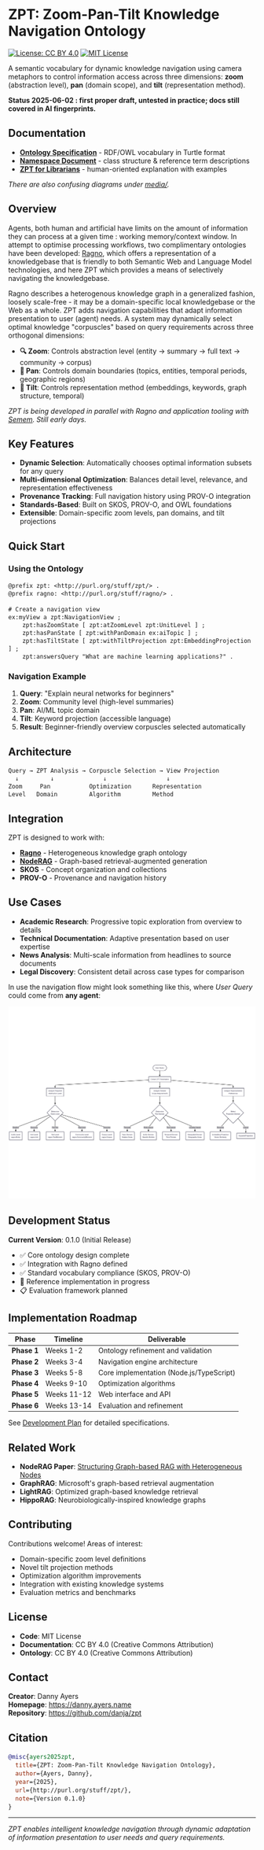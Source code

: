 # ZPT: Zoom-Pan-Tilt Knowledge Navigation Ontology

[![License: CC BY 4.0](https://img.shields.io/badge/License-CC%20BY%204.0-lightgrey.svg)](https://creativecommons.org/licenses/by/4.0/)
[![MIT License](https://img.shields.io/badge/License-MIT-yellow.svg)](https://opensource.org/licenses/MIT)

A semantic vocabulary for dynamic knowledge navigation using camera metaphors to control information access across three dimensions: **zoom** (abstraction level), **pan** (domain scope), and **tilt** (representation method).

**Status 2025-06-02 : first proper draft, untested in practice; docs still covered in AI fingerprints.**

## Documentation

- **[Ontology Specification](zpt.ttl)** - RDF/OWL vocabulary in Turtle format
- **[Namespace Document](namespace.md)** - class structure & reference term descriptions
- **[ZPT for Librarians](librarians.md)** - human-oriented explanation with examples

*There are also confusing diagrams under [media/](media).*

## Overview

Agents, both human and artificial have limits on the amount of information they can process at a given time : working memory/context window. In attempt to optimise processing workflows, two complimentary ontologies have been developed: [Ragno](https://github.com/danja/ragno), which offers a representation of a knowledgebase that is friendly to both Semantic Web and Language Model technologies, and here ZPT which provides a means of selectively navigating the knowledgebase. 

Ragno describes a heterogenous knowledge graph in a generalized fashion, loosely scale-free - it may be a domain-specific local knowledgebase or the Web as a whole. ZPT adds navigation capabilities that adapt information presentation to user (agent) needs. A system may dynamically select optimal knowledge "corpuscles" based on query requirements across three orthogonal dimensions:

- **🔍 Zoom**: Controls abstraction level (entity → summary → full text → community → corpus)
- **🔄 Pan**: Controls domain boundaries (topics, entities, temporal periods, geographic regions)  
- **📐 Tilt**: Controls representation method (embeddings, keywords, graph structure, temporal)

*ZPT is being developed in parallel with Ragno and application tooling with [Semem](https://github.com/danja/semem). Still early days.*

## Key Features

- **Dynamic Selection**: Automatically chooses optimal information subsets for any query
- **Multi-dimensional Optimization**: Balances detail level, relevance, and representation effectiveness
- **Provenance Tracking**: Full navigation history using PROV-O integration
- **Standards-Based**: Built on SKOS, PROV-O, and OWL foundations
- **Extensible**: Domain-specific zoom levels, pan domains, and tilt projections

## Quick Start

### Using the Ontology

```turtle
@prefix zpt: <http://purl.org/stuff/zpt/> .
@prefix ragno: <http://purl.org/stuff/ragno/> .

# Create a navigation view
ex:myView a zpt:NavigationView ;
    zpt:hasZoomState [ zpt:atZoomLevel zpt:UnitLevel ] ;
    zpt:hasPanState [ zpt:withPanDomain ex:aiTopic ] ;
    zpt:hasTiltState [ zpt:withTiltProjection zpt:EmbeddingProjection ] ;
    zpt:answersQuery "What are machine learning applications?" .
```

### Navigation Example

1. **Query**: "Explain neural networks for beginners"
2. **Zoom**: Community level (high-level summaries)
3. **Pan**: AI/ML topic domain 
4. **Tilt**: Keyword projection (accessible language)
5. **Result**: Beginner-friendly overview corpuscles selected automatically

## Architecture

```
Query → ZPT Analysis → Corpuscle Selection → View Projection
  ↓         ↓              ↓                 ↓
Zoom     Pan           Optimization      Representation
Level   Domain         Algorithm         Method
```

## Integration

ZPT is designed to work with:

- **[Ragno](http://purl.org/stuff/ragno/)** - Heterogeneous knowledge graph ontology
- **[NodeRAG](https://arxiv.org/abs/2504.11544)** - Graph-based retrieval-augmented generation
- **SKOS** - Concept organization and collections
- **PROV-O** - Provenance and navigation history

## Use Cases

- **Academic Research**: Progressive topic exploration from overview to details
- **Technical Documentation**: Adaptive presentation based on user expertise
- **News Analysis**: Multi-scale information from headlines to source documents
- **Legal Discovery**: Consistent detail across case types for comparison

In use the navigation flow might look something like this, where *User Query* could come from **any agent**:

![query flow diagram](media/navigation_flow.png)

## Development Status

**Current Version**: 0.1.0 (Initial Release)

- ✅ Core ontology design complete
- ✅ Integration with Ragno defined
- ✅ Standard vocabulary compliance (SKOS, PROV-O)
- 🔄 Reference implementation in progress
- 📋 Evaluation framework planned

## Implementation Roadmap

| Phase | Timeline | Deliverable |
|-------|----------|-------------|
| **Phase 1** | Weeks 1-2 | Ontology refinement and validation |
| **Phase 2** | Weeks 3-4 | Navigation engine architecture |
| **Phase 3** | Weeks 5-8 | Core implementation (Node.js/TypeScript) |
| **Phase 4** | Weeks 9-10 | Optimization algorithms |
| **Phase 5** | Weeks 11-12 | Web interface and API |
| **Phase 6** | Weeks 13-14 | Evaluation and refinement |

See [Development Plan](development-plan.md) for detailed specifications.

## Related Work

- **NodeRAG Paper**: [Structuring Graph-based RAG with Heterogeneous Nodes](https://arxiv.org/abs/2504.11544)
- **GraphRAG**: Microsoft's graph-based retrieval augmentation
- **LightRAG**: Optimized graph-based knowledge retrieval
- **HippoRAG**: Neurobiologically-inspired knowledge graphs

## Contributing

Contributions welcome! Areas of interest:

- Domain-specific zoom level definitions
- Novel tilt projection methods  
- Optimization algorithm improvements
- Integration with existing knowledge systems
- Evaluation metrics and benchmarks

## License

- **Code**: MIT License
- **Documentation**: CC BY 4.0 (Creative Commons Attribution)
- **Ontology**: CC BY 4.0 (Creative Commons Attribution)

## Contact

**Creator**: Danny Ayers  
**Homepage**: https://danny.ayers.name  
**Repository**: https://github.com/danja/zpt

## Citation

```bibtex
@misc{ayers2025zpt,
  title={ZPT: Zoom-Pan-Tilt Knowledge Navigation Ontology},
  author={Ayers, Danny},
  year={2025},
  url={http://purl.org/stuff/zpt/},
  note={Version 0.1.0}
}
```

---

*ZPT enables intelligent knowledge navigation through dynamic adaptation of information presentation to user needs and query requirements.*